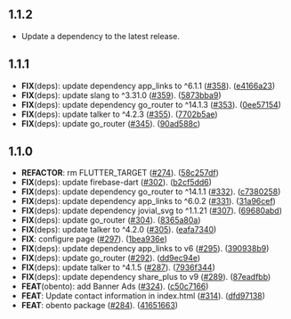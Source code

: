 ## 1.1.2

 - Update a dependency to the latest release.

## 1.1.1

 - **FIX**(deps): update dependency app_links to ^6.1.1 ([#358](https://github.com/KoheiKanagu/garage/issues/358)). ([e4166a23](https://github.com/KoheiKanagu/garage/commit/e4166a23302a32c3525b6b46a6a81feaf71f106b))
 - **FIX**(deps): update slang to ^3.31.0 ([#359](https://github.com/KoheiKanagu/garage/issues/359)). ([5873bba9](https://github.com/KoheiKanagu/garage/commit/5873bba9fdcf8e2df88622021c609d1fe52237d8))
 - **FIX**(deps): update dependency go_router to ^14.1.3 ([#353](https://github.com/KoheiKanagu/garage/issues/353)). ([0ee57154](https://github.com/KoheiKanagu/garage/commit/0ee5715438bca535fc5ca51700de6ea0f1bb8a58))
 - **FIX**(deps): update talker to ^4.2.3 ([#355](https://github.com/KoheiKanagu/garage/issues/355)). ([7702b5ae](https://github.com/KoheiKanagu/garage/commit/7702b5aef703fafd6878c665309a8f70b0a32e96))
 - **FIX**(deps): update go_router ([#345](https://github.com/KoheiKanagu/garage/issues/345)). ([90ad588c](https://github.com/KoheiKanagu/garage/commit/90ad588cd4fb5ae7bf7b4336c9f2566df9830d32))

## 1.1.0

 - **REFACTOR**: rm FLUTTER_TARGET ([#274](https://github.com/KoheiKanagu/garage/issues/274)). ([58c257df](https://github.com/KoheiKanagu/garage/commit/58c257dfe713d2aced96d0e5df959731cca44d23))
 - **FIX**(deps): update firebase-dart ([#302](https://github.com/KoheiKanagu/garage/issues/302)). ([b2cf5dd6](https://github.com/KoheiKanagu/garage/commit/b2cf5dd6240e700a5cf27bed547dae594304c7a6))
 - **FIX**(deps): update dependency go_router to ^14.1.1 ([#332](https://github.com/KoheiKanagu/garage/issues/332)). ([c7380258](https://github.com/KoheiKanagu/garage/commit/c7380258406ca7396de1b6c2e94c5c6cd8ef49b3))
 - **FIX**(deps): update dependency app_links to ^6.0.2 ([#331](https://github.com/KoheiKanagu/garage/issues/331)). ([31a96cef](https://github.com/KoheiKanagu/garage/commit/31a96cef0534df9d33650bd1283e8e133f075193))
 - **FIX**(deps): update dependency jovial_svg to ^1.1.21 ([#307](https://github.com/KoheiKanagu/garage/issues/307)). ([69680abd](https://github.com/KoheiKanagu/garage/commit/69680abddf83c82fce15f61071325e0668ee8d68))
 - **FIX**(deps): update go_router ([#304](https://github.com/KoheiKanagu/garage/issues/304)). ([8365a80a](https://github.com/KoheiKanagu/garage/commit/8365a80ad6839a69a23a890b47f63ca0489e724b))
 - **FIX**(deps): update talker to ^4.2.0 ([#305](https://github.com/KoheiKanagu/garage/issues/305)). ([eafa7340](https://github.com/KoheiKanagu/garage/commit/eafa7340227f14e0d0dbdc0b62021a9139dd68b9))
 - **FIX**: configure page ([#297](https://github.com/KoheiKanagu/garage/issues/297)). ([1bea936e](https://github.com/KoheiKanagu/garage/commit/1bea936e67688c59a8fb81eaae00340f3a38b091))
 - **FIX**(deps): update dependency app_links to v6 ([#295](https://github.com/KoheiKanagu/garage/issues/295)). ([390938b9](https://github.com/KoheiKanagu/garage/commit/390938b9993e45882a2a076f03abcf98b09c628c))
 - **FIX**(deps): update go_router ([#292](https://github.com/KoheiKanagu/garage/issues/292)). ([dd9ec94e](https://github.com/KoheiKanagu/garage/commit/dd9ec94e1dc409034610409ae305a1fda4c853af))
 - **FIX**(deps): update talker to ^4.1.5 ([#287](https://github.com/KoheiKanagu/garage/issues/287)). ([7936f344](https://github.com/KoheiKanagu/garage/commit/7936f344135419b7e9edcd7ca988c997f30c6d4c))
 - **FIX**(deps): update dependency share_plus to v9 ([#289](https://github.com/KoheiKanagu/garage/issues/289)). ([87eadfbb](https://github.com/KoheiKanagu/garage/commit/87eadfbb06d912debe70390af72d6af6abecd90f))
 - **FEAT**(obento): add Banner Ads ([#324](https://github.com/KoheiKanagu/garage/issues/324)). ([c50c7166](https://github.com/KoheiKanagu/garage/commit/c50c7166ad93a0d4010aafbfc20d1c9ed400d919))
 - **FEAT**: Update contact information in index.html ([#314](https://github.com/KoheiKanagu/garage/issues/314)). ([dfd97138](https://github.com/KoheiKanagu/garage/commit/dfd971387a4ea78117027da44cc5ab3212229799))
 - **FEAT**: obento package ([#284](https://github.com/KoheiKanagu/garage/issues/284)). ([41651663](https://github.com/KoheiKanagu/garage/commit/41651663aa5cee7e90ca86ad33ac2bfcc0ec42cc))

